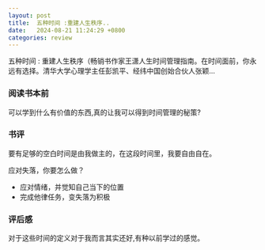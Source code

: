 ```yaml
---
layout: post
title:  五种时间 :重建人生秩序..
date:   2024-08-21 11:24:29 +0800
categories: review
---
```


五种时间 : 重建人生秩序（畅销书作家王潇人生时间管理指南。在时间面前，你永远有选择。清华大学心理学主任彭凯平、经纬中国创始合伙人张颖...

### 阅读书本前

可以学到什么有价值的东西,真的让我可以得到时间管理的秘策?

### 书评

要有足够的空白时间是由我做主的，在这段时间里，我要自由自在。

应对失落，你要怎么做？
- 应对情绪，并觉知自己当下的位置
- 完成他律任务，变失落为积极

### 评后感

对于这些时间的定义对于我而言其实还好,有种以前学过的感觉。